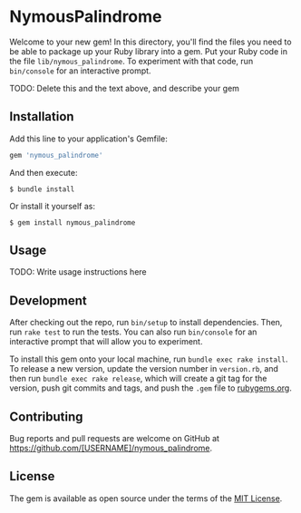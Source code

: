 # NymousPalindrome

Welcome to your new gem! In this directory, you'll find the files you need to be able to package up your Ruby library into a gem. Put your Ruby code in the file `lib/nymous_palindrome`. To experiment with that code, run `bin/console` for an interactive prompt.

TODO: Delete this and the text above, and describe your gem

## Installation

Add this line to your application's Gemfile:

```ruby
gem 'nymous_palindrome'
```

And then execute:

    $ bundle install

Or install it yourself as:

    $ gem install nymous_palindrome

## Usage

TODO: Write usage instructions here

## Development

After checking out the repo, run `bin/setup` to install dependencies. Then, run `rake test` to run the tests. You can also run `bin/console` for an interactive prompt that will allow you to experiment.

To install this gem onto your local machine, run `bundle exec rake install`. To release a new version, update the version number in `version.rb`, and then run `bundle exec rake release`, which will create a git tag for the version, push git commits and tags, and push the `.gem` file to [rubygems.org](https://rubygems.org).

## Contributing

Bug reports and pull requests are welcome on GitHub at https://github.com/[USERNAME]/nymous_palindrome.


## License

The gem is available as open source under the terms of the [MIT License](https://opensource.org/licenses/MIT).
